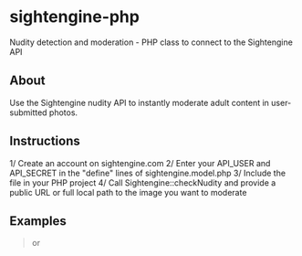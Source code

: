 sightengine-php
===============

Nudity detection and moderation - PHP class to connect to the Sightengine API

About
-----

Use the Sightengine nudity API to instantly moderate adult content in user-submitted photos. 


Instructions
------

1/ Create an account on sightengine.com
2/ Enter your API_USER and API_SECRET in the "define" lines of sightengine.model.php
3/ Include the file in your PHP project
4/ Call Sightengine::checkNudity and provide a public URL or full local path to the image you want to moderate


Examples
--------

><?php
>require_once '/path/to/model/sightengine.model.php';
>
>$result = Sightengine::checkNudity("http://www.australia.com/contentimages/about-landscapes-nature.jpg");
>
>var_dump($result);

or

><?php
>require_once '/path/to/model/sightengine.model.php';
>
>$result = Sightengine::checkNudity("/full/path/to/image.jpg");
>
>var_dump($result);